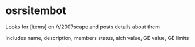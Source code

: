 # osrsitembot

Looks for [items] on /r/2007scape and posts details about them

Includes name, description, members status, alch value, GE value, GE limits
